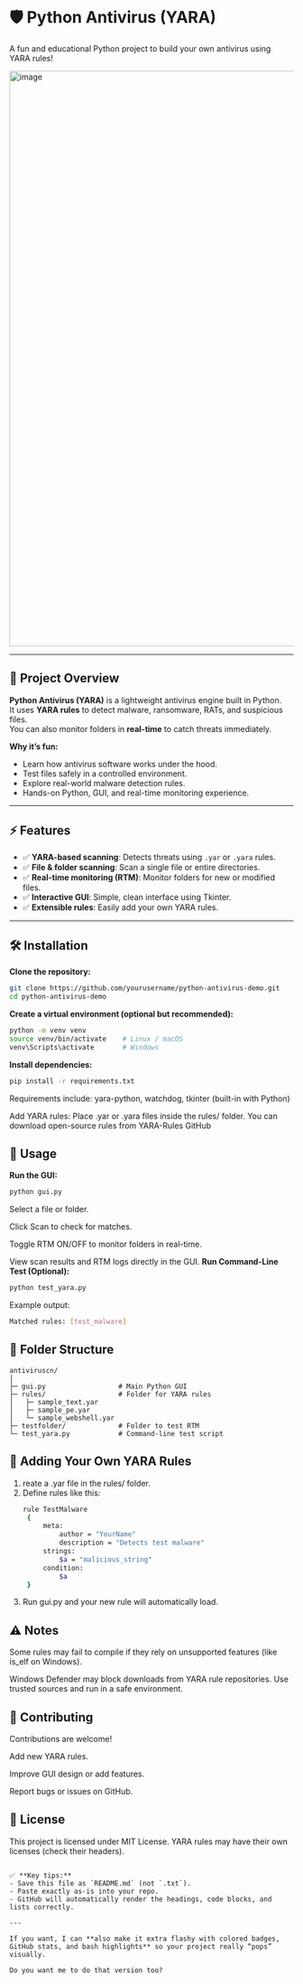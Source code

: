 # 🛡️ Python Antivirus (YARA)

A fun and educational Python project to build your own antivirus using YARA rules!

<img width="1919" height="1020" alt="image" src="https://github.com/user-attachments/assets/3a569768-27c2-4848-9875-2b06c6159787" />


---

## 🎯 Project Overview

**Python Antivirus (YARA)** is a lightweight antivirus engine built in Python.  
It uses **YARA rules** to detect malware, ransomware, RATs, and suspicious files.  
You can also monitor folders in **real-time** to catch threats immediately.

**Why it’s fun:**  
- Learn how antivirus software works under the hood.  
- Test files safely in a controlled environment.  
- Explore real-world malware detection rules.  
- Hands-on Python, GUI, and real-time monitoring experience.

---

## ⚡ Features

- ✅ **YARA-based scanning**: Detects threats using `.yar` or `.yara` rules.  
- ✅ **File & folder scanning**: Scan a single file or entire directories.  
- ✅ **Real-time monitoring (RTM)**: Monitor folders for new or modified files.  
- ✅ **Interactive GUI**: Simple, clean interface using Tkinter.  
- ✅ **Extensible rules**: Easily add your own YARA rules.

---

## 🛠️ Installation

**Clone the repository:**
```bash
git clone https://github.com/yourusername/python-antivirus-demo.git
cd python-antivirus-demo
```
**Create a virtual environment (optional but recommended):**
```bash
python -m venv venv
source venv/bin/activate    # Linux / macOS
venv\Scripts\activate       # Windows
```
**Install dependencies:**
```bash
pip install -r requirements.txt
```
Requirements include: yara-python, watchdog, tkinter (built-in with Python)

Add YARA rules: Place .yar or .yara files inside the rules/ folder.
You can download open-source rules from YARA-Rules GitHub

## 🚀 Usage
**Run the GUI:**
```bash
python gui.py
```
Select a file or folder.

Click Scan to check for matches.

Toggle RTM ON/OFF to monitor folders in real-time.

View scan results and RTM logs directly in the GUI.
**Run Command-Line Test (Optional):**
```bash
python test_yara.py
```
Example output:
```bash
Matched rules: [test_malware]
```

## 🧩 Folder Structure
```text
antiviruscn/
│
├─ gui.py                  # Main Python GUI
├─ rules/                  # Folder for YARA rules
│   ├─ sample_text.yar
│   ├─ sample_pe.yar
│   └─ sample_webshell.yar
├─ testfolder/             # Folder to test RTM
└─ test_yara.py            # Command-line test script
```

## 📂 Adding Your Own YARA Rules
1. reate a .yar file in the rules/ folder.
2. Define rules like this:
   ```bash
   rule TestMalware
    {
        meta:
            author = "YourName"
            description = "Detects test malware"
        strings:
            $a = "malicious_string"
        condition:
            $a
    }
   ```
3. Run gui.py and your new rule will automatically load.

## ⚠️ Notes
Some rules may fail to compile if they rely on unsupported features (like is_elf on Windows).

Windows Defender may block downloads from YARA rule repositories. Use trusted sources and run in a safe environment.

## 🌟 Contributing
Contributions are welcome!

Add new YARA rules.

Improve GUI design or add features.

Report bugs or issues on GitHub.

## 📄 License
This project is licensed under MIT License.
YARA rules may have their own licenses (check their headers).
```pgsql

✅ **Key tips:**  
- Save this file as `README.md` (not `.txt`).  
- Paste exactly as-is into your repo.  
- GitHub will automatically render the headings, code blocks, and lists correctly.  

---

If you want, I can **also make it extra flashy with colored badges, GitHub stats, and bash highlights** so your project really “pops” visually.  

Do you want me to do that version too?
```
